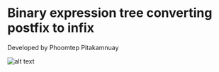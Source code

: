 # Binary expression tree converting postfix to infix

Developed by Phoomtep Pitakamnuay

![alt text](https://cdn.discordapp.com/attachments/496600846205845504/1084690404223496192/image.png)

